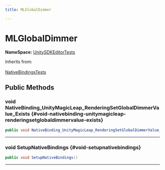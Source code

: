 ```yaml
---
title: MLGlobalDimmer

---
```


# MLGlobalDimmer



**NameSpace:** 
[UnitySDKEditorTests](/versioned_docs/version-22-May-2023/unity-api/api/UnitySDKEditorTests/UnitySDKEditorTests.md) 





Inherits from: <br></br>[NativeBindingsTests](/versioned_docs/version-22-May-2023/unity-api/api/UnitySDKEditorTests/UnitySDKEditorTests.NativeBindingsTests.md)




## Public Methods

### void NativeBinding_UnityMagicLeap_RenderingSetGlobalDimmerValue_Exists {#void-nativebinding-unitymagicleap-renderingsetglobaldimmervalue-exists}

```csharp
public void NativeBinding_UnityMagicLeap_RenderingSetGlobalDimmerValue_Exists()
```






-----------

### void SetupNativeBindings {#void-setupnativebindings}

```csharp
public void SetupNativeBindings()
```






-----------


